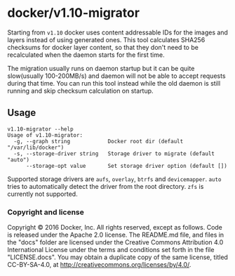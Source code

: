 # docker/v1.10-migrator

Starting from `v1.10` docker uses content addressable IDs for the images and layers instead of using generated ones. This tool calculates SHA256 checksums for docker layer content, so that they don't need to be recalculated when the daemon starts for the first time.

The migration usually runs on daemon startup but it can be quite slow(usually 100-200MB/s) and daemon will not be able to accept requests during that time. You can run this tool instead while the old daemon is still running and skip checksum calculation on startup.

## Usage

```
v1.10-migrator --help
Usage of v1.10-migrator:
  -g, --graph string            Docker root dir (default "/var/lib/docker")
  -s, --storage-driver string   Storage driver to migrate (default "auto")
      --storage-opt value       Set storage driver option (default [])
```

Supported storage drivers are `aufs`, `overlay`, `btrfs` and `devicemapper`. `auto` tries to automatically detect the driver from the root directory. `zfs` is currently not supported.

### Copyright and license

Copyright © 2016 Docker, Inc. All rights reserved, except as follows. Code
is released under the Apache 2.0 license. The README.md file, and files in the
"docs" folder are licensed under the Creative Commons Attribution 4.0
International License under the terms and conditions set forth in the file
"LICENSE.docs". You may obtain a duplicate copy of the same license, titled
CC-BY-SA-4.0, at http://creativecommons.org/licenses/by/4.0/.
